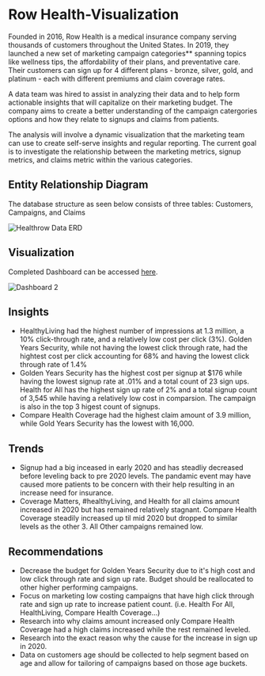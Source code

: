 # Row Health-Visualization
Founded in 2016, Row Health is a medical insurance company serving thousands of customers throughout the United States. In 2019, they launched a new set of marketing campaign categories** spanning topics like wellness tips, the affordability of their plans, and preventative care. Their customers can sign up for 4 different plans - bronze, silver, gold, and platinum - each with different premiums and claim coverage rates. 

A data team was hired to assist in analyzing their data and to help form actionable insights that will capitalize on their marketing budget. The company aims to create a better understanding of the campaign catergories options and how they relate to signups and claims from patients.

The analysis will involve a dynamic visualization that the marketing team can use to create self-serve insights and regular reporting. The current goal is to investigate the relationship between the marketing metrics, signup metrics, and claims metric within the various categories.

## Entity Relationship Diagram
The database structure as seen below consists of three tables: Customers, Campaigns, and Claims

![Healthrow Data ERD](https://github.com/user-attachments/assets/8c2ebb27-d55a-4b85-9427-279552f9342f)

## Visualization
Completed Dashboard can be accessed <a href= https://public.tableau.com/app/profile/tung.le4521/viz/HealthcareDataVisualization_17225690685310/Dashboard2>here</a>.

![Dashboard 2](https://github.com/user-attachments/assets/005568b6-6377-4abe-a08d-c862053be76e)

## Insights
* HealthyLiving had the highest number of impressions at 1.3 million, a 10% click-through rate, and a relatively low cost per click (3%). Golden Years Security, while not having the lowest click through rate, had the hightest cost per click accounting for 68% and having the lowest click through rate of 1.4%
* Golden Years Security has the highest cost per signup at $176 while having the lowest signup rate at .01%  and a total count of 23 sign ups. Health for All has the highest sign up rate of 2% and a total signup count of 3,545 while having a relatively low cost in comparsion. The campaign is also in the top 3 higest count of signups.
* Compare Health Coverage had the highest claim amount of 3.9 million, while Gold Years Security has the lowest with 16,000.

## Trends
* Signup had a big inceased in early 2020 and has steadliy decreased before leveling back to pre 2020 levels. The pandamic event may have caused more patients to be concern with their help resulting in an increase need for insurance.
* Coverage Matters, #healthyLiving, and Health for all claims amount increased in 2020 but has remained relatively stagnant. Compare Health Coverage steadily increased up til mid 2020 but dropped to similar levels as the other 3. All Other campaigns remained low.

## Recommendations
* Decrease the budget for Golden Years Security due to it's high cost and low click through rate and sign up rate. Budget should be reallocated to other higher performing campaigns.
* Focus on marketing low costing campaigns that have high click through rate and sign up rate to increase patient count. (i.e. Health For All, HealthLiving, Compare Health Coverage...)
* Research into why claims amount increased only Compare Health Coverage had a high claims increased while the rest remained leveled.
* Research into the exact reason why the cause for the increase in sign up in 2020.
* Data on customers age should be collected to help segment based on age and allow for tailoring of campaigns based on those age buckets.
